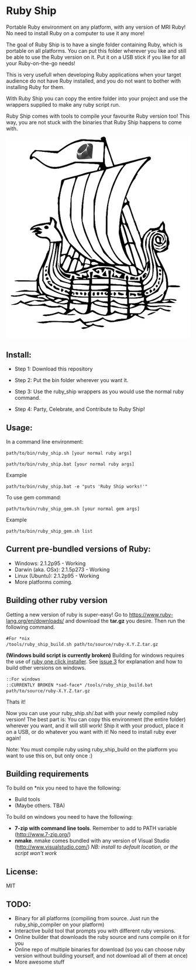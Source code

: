 Ruby Ship
=========

Portable Ruby environment on any platform, with any version of MRI Ruby! No need to install Ruby on a computer to use it any more! 

The goal of Ruby Ship is to have a single folder containing Ruby, which is portable on all platforms. You can put this folder wherever you like and still be able to use the Ruby version on it. Put it on a USB stick if you like for all your Ruby-on-the-go needs!

This is very usefull when developing Ruby applications when your target audience do not have Ruby installed, and you do not want to bother with installing Ruby for them.

With Ruby Ship you can copy the entire folder into your project and use the wrappers supplied to make any ruby script run.

Ruby Ship comes with tools to compile your favourite Ruby version too! This way, you are not stuck with the binaries that Ruby Ship happens to come with. 

![Ruby Ship](/image/ruby_ship.png?raw=true)


## Install:

- Step 1: Download this repository

- Step 2: Put the bin folder wherever you want it.

- Step 3: Use the ruby_ship wrappers as you would use the normal ruby command.

- Step 4: Party, Celebrate, and Contribute to Ruby Ship!


## Usage:

In a command line environment:
```
path/to/bin/ruby_ship.sh [your normal ruby args]
```
```
path/to/bin/ruby_ship.bat [your normal ruby args]
```

Example

```
path/to/bin/ruby_ship.bat -e "puts 'Ruby Ship works!'"
```

To use gem command:
```
path/to/bin/ruby_ship_gem.sh [your normal gem args]
```

Example

```
path/to/bin/ruby_ship_gem.sh list
```


## Current pre-bundled versions of Ruby:

- Windows: 2.1.2p95 - Working
- Darwin (aka. OSx): 2.1.5p273 - Working
- Linux (Ubuntu): 2.1.2p95 - Working
- More platforms coming. 

## Building other ruby version

Getting a new version of ruby is super-easy! Go to https://www.ruby-lang.org/en/downloads/ and download the **tar.gz** you desire. Then run the following command. 

```
#For *nix
/tools/ruby_ship_build.sh path/to/source/ruby-X.Y.Z.tar.gz
```


 **(Windows build script is currently broken)**
 Building for windows requires the use of [ruby one click installer](https://github.com/oneclick/rubyinstaller/). See [issue 3](https://github.com/stephan-nordnes-eriksen/ruby_ship/issues/3) for explanation and how to build other versions on windows.
```
::For windows
::CURRENTLY BROKEN *sad-face* /tools/ruby_ship_build.bat path/to/source/ruby-X.Y.Z.tar.gz
```

Thats it!

Now you can use your ruby_ship.sh/.bat with your newly compiled ruby version! The best part is: You can copy this environment (the entire folder) wherever you want, and it will still work! Ship it with your product, place it on a USB, or do whatever you want with it! No need to install ruby ever again!

Note: You must compile ruby using ruby\_ship\_build on the platform you want to use this on, but only once :)

## Building requirements

To build on *nix you need to have the following:

- Build tools
- (Maybe others. TBA)

To build on windows you need to have the following:

- **7-zip with command line tools**. Remember to add to PATH variable (http://www.7-zip.org/)
- **nmake**. nmake comes bundled with any version of Visual Studio (http://www.visualstudio.com/) _NB: install to default location, or the script won't work_

## License:

MIT

## TODO:

- Binary for all platforms (compiling from source. Just run the ruby\_ship\_compiler on your platform)
- Interactive build tool that prompts you with different ruby versions.
- Online builder that downloads the ruby source and runs compile on it for you
- Online repo of multiple binaries for download (so you can choose ruby version without building yourself, and not download all of them at once)
- More awesome stuff
